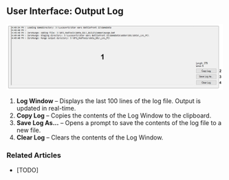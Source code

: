 ## User Interface: Output Log
![Overview of User Interface](images/ui_log.png)

1. **Log Window** – Displays the last 100 lines of the log file. Output is updated in real-time.
2. **Copy Log** – Copies the contents of the Log Window to the clipboard.
3. **Save Log As...** – Opens a prompt to save the contents of the log file to a new file.
4. **Clear Log** – Clears the contents of the Log Window.

### Related Articles
- [TODO]